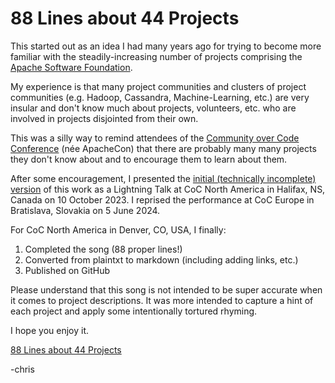 # 88 Lines about 44 Projects

This started out as an idea I had many years ago for trying to become more
familiar with the steadily-increasing number of projects comprising the
[Apache Software Foundation](https://apache.org/).

My experience is that many project communities and clusters of project
communities (e.g. Hadoop, Cassandra, Machine-Learning, etc.) are very
insular and don't know much about projects, volunteers, etc. who are
involved in projects disjointed from their own.

This was a silly way to remind attendees of the
[Community over Code Conference](https://communityovercode.org/) (née ApacheCon)
that there are probably many many projects they don't know about
and to encourage them to learn about them.

After some encouragement, I presented the [initial (technically incomplete)
version](original.md) of this work as a Lightning Talk at CoC North America in
Halifax, NS, Canada on 10 October 2023. I reprised the performance at
CoC Europe in Bratislava, Slovakia on 5 June 2024.

For CoC North America in Denver, CO, USA, I finally:

1. Completed the song (88 proper lines!)
1. Converted from plaintxt to markdown (including adding links, etc.)
1. Published on GitHub

Please understand that this song is not intended to be super accurate
when it comes to project descriptions. It was more intended to capture
a hint of each project and apply some intentionally tortured rhyming.

I hope you enjoy it.

[88 Lines about 44 Projects](88_lines.md)

-chris
